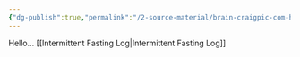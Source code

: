 ```yaml
---
{"dg-publish":true,"permalink":"/2-source-material/brain-craigpic-com-home-page/","tags":["gardenEntry"],"created":"2025-04-13T15:40:15.000-05:00","updated":"2025-04-19T05:36:06.296-05:00"}
---
```



Hello...
[[Intermittent Fasting Log\|Intermittent Fasting Log]]